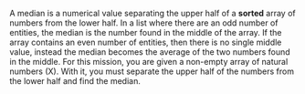 A median is a numerical value separating the upper half of a **sorted** array of numbers from the lower half.
In a list where there are an odd number of entities, the median is the number found in the middle of the array.
If the array contains an even number of entities, then there is no single middle value, instead the median becomes
the average of the two numbers found in the middle.
For this mission, you are given a non-empty array of natural numbers (X). With it, you must separate the upper half of
the numbers from the lower half and find the median.
